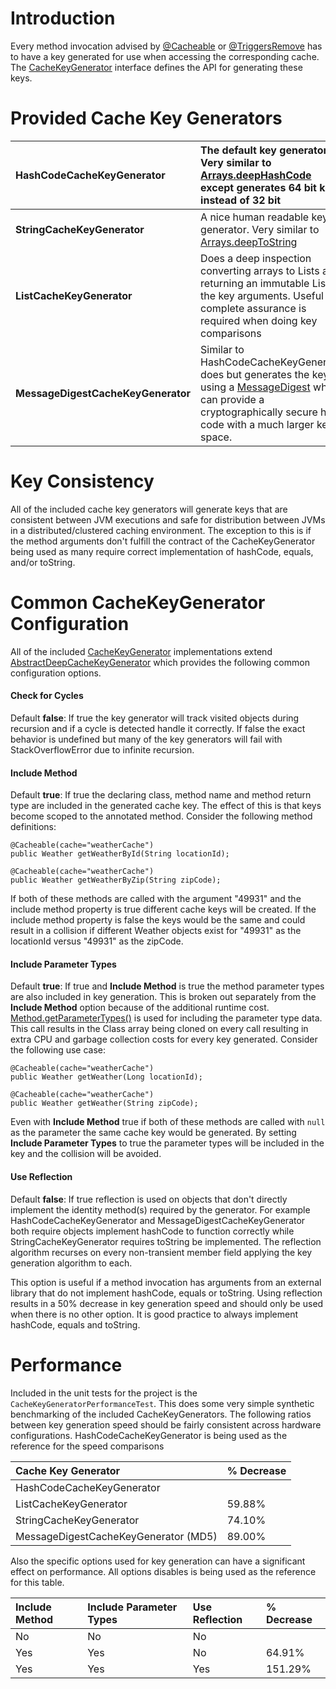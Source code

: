 # Introduction #

Every method invocation advised by [@Cacheable](UsingCacheable.md) or [@TriggersRemove](CacheableTriggersRemove.md) has to have a key generated for use when accessing the corresponding cache. The [CacheKeyGenerator](http://ehcache-spring-annotations.googlecode.com/svn/site/current/apidocs/com/googlecode/ehcache/annotations/key/CacheKeyGenerator.html) interface defines the API for generating these keys.

# Provided Cache Key Generators #
|**HashCodeCacheKeyGenerator**| The default key generator. Very similar to [Arrays.deepHashCode](http://java.sun.com/j2se/1.5.0/docs/api/java/util/Arrays.html#deepHashCode(java.lang.Object%5B%5D)) except generates 64 bit keys instead of 32 bit |
|:----------------------------|:--------------------------------------------------------------------------------------------------------------------------------------------------------------------------------------------------------------------|
|**StringCacheKeyGenerator**  | A nice human readable key generator. Very similar to [Arrays.deepToString](http://java.sun.com/j2se/1.5.0/docs/api/java/util/Arrays.html#deepToString(java.lang.Object%5B%5D))                                      |
|**ListCacheKeyGenerator**    | Does a deep inspection converting arrays to Lists and returning an immutable List of the key arguments. Useful if complete assurance is required when doing key comparisons                                         |
|**MessageDigestCacheKeyGenerator**| Similar to HashCodeCacheKeyGenerator does but generates the key using a [MessageDigest](http://java.sun.com/j2se/1.5.0/docs/api/java/security/MessageDigest.html) which can provide a cryptographically secure hash code with a much larger key space. |

# Key Consistency #
All of the included cache key generators will generate keys that are consistent between JVM executions and safe for distribution between JVMs in a distributed/clustered caching environment. The exception to this is if the method arguments don't fulfill the contract of the CacheKeyGenerator being used as many require correct implementation of hashCode, equals, and/or toString.

# Common CacheKeyGenerator Configuration #
All of the included [CacheKeyGenerator](http://ehcache-spring-annotations.googlecode.com/svn/site/current/apidocs/com/googlecode/ehcache/annotations/key/CacheKeyGenerator.html) implementations extend [AbstractDeepCacheKeyGenerator](http://ehcache-spring-annotations.googlecode.com/svn/site/current/apidocs/com/googlecode/ehcache/annotations/key/AbstractDeepCacheKeyGenerator.html) which provides the following common configuration options.

#### Check for Cycles ####
Default **false**: If true the key generator will track visited objects during recursion and if a cycle is detected handle it correctly. If false the exact behavior is undefined but many of the key generators will fail with StackOverflowError due to infinite recursion.

#### Include Method ####
Default **true**: If true the declaring class, method name and method return type are included in the generated cache key. The effect of this is that keys become scoped to the annotated method. Consider the following method definitions:
```
@Cacheable(cache="weatherCache")
public Weather getWeatherById(String locationId);

@Cacheable(cache="weatherCache")
public Weather getWeatherByZip(String zipCode);
```

If both of these methods are called with the argument "49931" and the include method property is true different cache keys will be created. If the include method property is false the keys would be the same and could result in a collision if different Weather objects exist for "49931" as the locationId versus "49931" as the zipCode.

#### Include Parameter Types ####
Default **true**: If true and **Include Method** is true the method parameter types are also included in key generation. This is broken out separately from the **Include Method** option because of the additional runtime cost. [Method.getParameterTypes()](http://java.sun.com/j2se/1.5.0/docs/api/java/lang/reflect/Method.html#getParameterTypes()) is used for including the parameter type data. This call results in the Class array being cloned on every call resulting in extra CPU and garbage collection costs for every key generated. Consider the following use case:
```
@Cacheable(cache="weatherCache")
public Weather getWeather(Long locationId);

@Cacheable(cache="weatherCache")
public Weather getWeather(String zipCode);
```

Even with **Include Method** true if both of these methods are called with `null` as the parameter the same cache key would be generated. By setting **Include Parameter Types** to true the parameter types will be included in the key and the collision will be avoided.

#### Use Reflection ####
Default **false**: If true reflection is used on objects that don't directly implement the identity method(s) required by the generator. For example HashCodeCacheKeyGenerator and MessageDigestCacheKeyGenerator both require objects implement hashCode to function correctly while StringCacheKeyGenerator requires toString be implemented. The reflection algorithm recurses on every non-transient member field applying the key generation algorithm to each.

This option is useful if a method invocation has arguments from an external library that do not implement hashCode, equals or toString. Using reflection results in a 50% decrease in key generation speed and should only be used when there is no other option. It is good practice to always implement hashCode, equals and toString.

# Performance #
Included in the unit tests for the project is the `CacheKeyGeneratorPerformanceTest`. This does some very simple synthetic benchmarking of the included CacheKeyGenerators. The following ratios between key generation speed should be fairly consistent across hardware configurations. HashCodeCacheKeyGenerator is being used as the reference for the speed comparisons

| **Cache Key Generator** | **% Decrease** |
|:------------------------|:---------------|
| HashCodeCacheKeyGenerator |                |
| ListCacheKeyGenerator   | 59.88%         |
| StringCacheKeyGenerator | 74.10%         |
| MessageDigestCacheKeyGenerator (MD5) | 89.00%         |

Also the specific options used for key generation can have a significant effect on performance. All options disables is being used as the reference for this table.

| **Include Method** | **Include Parameter Types** | **Use Reflection** | **% Decrease** |
|:-------------------|:----------------------------|:-------------------|:---------------|
| No                 | No                          | No                 |                |
| Yes                | Yes                         | No                 | 64.91%         |
| Yes                | Yes                         | Yes                | 151.29%        |